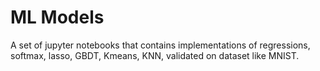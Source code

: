 # ML Models
A set of jupyter notebooks that contains implementations of regressions, softmax, lasso, GBDT, Kmeans, KNN, validated on dataset like MNIST.
